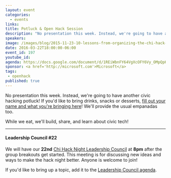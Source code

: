 ```yaml
---
layout: event
categories: 
  - events
links:
title: Potluck & Open Hack Session
description: "No presentation this week. Instead, we're going to have another civic hacking potluck! If you'd like, please bring drinks, snacks or desserts! We'll provide the usual empanadas too. While we eat, we'll build, share, and learn about civic tech!"
speakers:
image: /images/blog/2015-11-23-10-lessons-from-organizing-the-chi-hack-night/img10.jpg
date: 2016-03-22T18:00:00-06:00
event_id: 197
youtube_id: 
agenda: https://docs.google.com/document/d/1REiWbnFY64VgXcOFY6Vy_OMpQpK0CpuXdgaFxlDta9g/edit#
sponsor: <a href='http://microsoft.com'>Microsoft</a>
tags: 
 - openhack
published: true
---
```


No presentation this week. Instead, we're going to have another civic hacking potluck! If you'd like to bring drinks, snacks or desserts, [fill out your name and what you're bringing here](https://docs.google.com/spreadsheets/d/1HnuXSSqujGn6FGiIXrJdFZ1RfZmJeHJo8KW__ymOBHQ/edit#gid=0)! We'll provide the usual empanadas too.

While we eat, we'll build, share, and learn about civic tech!

---

#### Leadership Council #22

We will have our **22nd** [Chi Hack Night Leadership Council](http://chihacknight.org/leadership-council.html) at **8pm** after the group breakouts get started. This meeting is for discussing new ideas and ways to make the hack night better. Anyone is welcome to join! 

If you'd like to bring up a topic, add it to the [Leadership Council agenda](https://docs.google.com/document/d/1klkgVa1sXxpbdmxOiRpUUuuwQYgTY5sEB52ty5X9jJ4/edit).